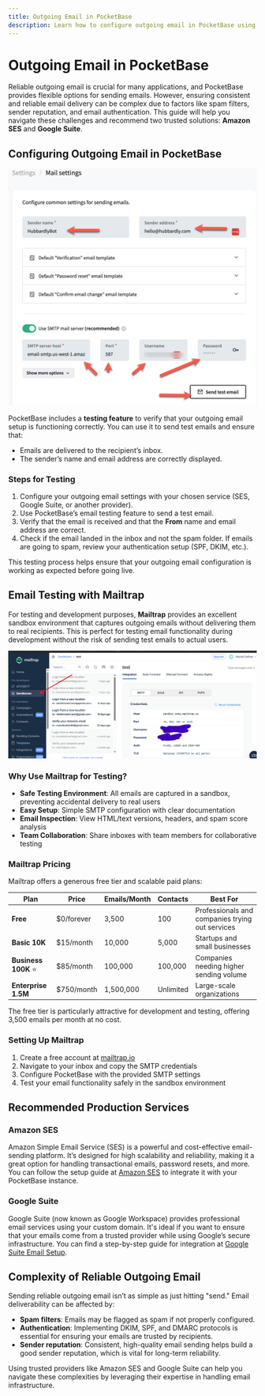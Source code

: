 ```yaml
---
title: Outgoing Email in PocketBase
description: Learn how to configure outgoing email in PocketBase using Amazon SES or Google Suite for reliable delivery
---
```

# Outgoing Email in PocketBase

Reliable outgoing email is crucial for many applications, and PocketBase provides flexible options for sending emails. However, ensuring consistent and reliable email delivery can be complex due to factors like spam filters, sender reputation, and email authentication. This guide will help you navigate these challenges and recommend two trusted solutions: **Amazon SES** and **Google Suite**.

## Configuring Outgoing Email in PocketBase

![](2024-10-06-15-28-02.png)

PocketBase includes a **testing feature** to verify that your outgoing email setup is functioning correctly. You can use it to send test emails and ensure that:

- Emails are delivered to the recipient’s inbox.
- The sender’s name and email address are correctly displayed.

### Steps for Testing

1. Configure your outgoing email settings with your chosen service (SES, Google Suite, or another provider).
2. Use PocketBase’s email testing feature to send a test email.
3. Verify that the email is received and that the **From** name and email address are correct.
4. Check if the email landed in the inbox and not the spam folder. If emails are going to spam, review your authentication setup (SPF, DKIM, etc.).

This testing process helps ensure that your outgoing email configuration is working as expected before going live.

## Email Testing with Mailtrap

For testing and development purposes, **Mailtrap** provides an excellent sandbox environment that captures outgoing emails without delivering them to real recipients. This is perfect for testing email functionality during development without the risk of sending test emails to actual users.

![Mailtrap Dashboard](mailtrap.png)

### Why Use Mailtrap for Testing?

- **Safe Testing Environment**: All emails are captured in a sandbox, preventing accidental delivery to real users
- **Easy Setup**: Simple SMTP configuration with clear documentation
- **Email Inspection**: View HTML/text versions, headers, and spam score analysis
- **Team Collaboration**: Share inboxes with team members for collaborative testing

### Mailtrap Pricing

Mailtrap offers a generous free tier and scalable paid plans:

| Plan | Price | Emails/Month | Contacts | Best For |
|------|-------|--------------|----------|----------|
| **Free** | $0/forever | 3,500 | 100 | Professionals and companies trying out services |
| **Basic 10K** | $15/month | 10,000 | 5,000 | Startups and small businesses |
| **Business 100K** ⭐ | $85/month | 100,000 | 100,000 | Companies needing higher sending volume |
| **Enterprise 1.5M** | $750/month | 1,500,000 | Unlimited | Large-scale organizations |

The free tier is particularly attractive for development and testing, offering 3,500 emails per month at no cost.

### Setting Up Mailtrap

1. Create a free account at [mailtrap.io](https://mailtrap.io)
2. Navigate to your inbox and copy the SMTP credentials
3. Configure PocketBase with the provided SMTP settings
4. Test your email functionality safely in the sandbox environment

## Recommended Production Services

### Amazon SES

Amazon Simple Email Service (SES) is a powerful and cost-effective email-sending platform. It’s designed for high scalability and reliability, making it a great option for handling transactional emails, password resets, and more. You can follow the setup guide at [Amazon SES](/docs/ses) to integrate it with your PocketBase instance.

### Google Suite

Google Suite (now known as Google Workspace) provides professional email services using your custom domain. It's ideal if you want to ensure that your emails come from a trusted provider while using Google’s secure infrastructure. You can find a step-by-step guide for integration at [Google Suite Email Setup](/docs/gs-gmail).

## Complexity of Reliable Outgoing Email

Sending reliable outgoing email isn’t as simple as just hitting "send." Email deliverability can be affected by:

- **Spam filters**: Emails may be flagged as spam if not properly configured.
- **Authentication**: Implementing DKIM, SPF, and DMARC protocols is essential for ensuring your emails are trusted by recipients.
- **Sender reputation**: Consistent, high-quality email sending helps build a good sender reputation, which is vital for long-term reliability.

Using trusted providers like Amazon SES and Google Suite can help you navigate these complexities by leveraging their expertise in handling email infrastructure.
